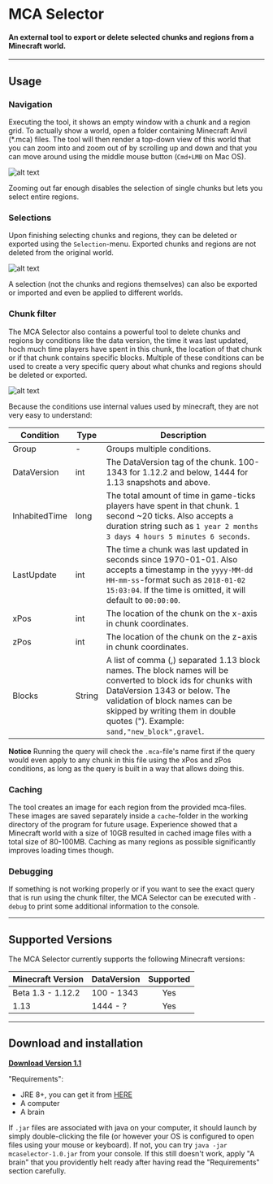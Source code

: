 # MCA Selector
#### An external tool to export or delete selected chunks and regions from a Minecraft world.
---

## Usage
### Navigation
Executing the tool, it shows an empty window with a chunk and a region grid. To actually show a world, open a folder containing Minecraft Anvil (\*.mca) files. The tool will then render a top-down view of this world that you can zoom into and zoom out of by scrolling up and down and that you can move around using the middle mouse button (```Cmd+LMB``` on Mac OS).

![alt text](https://raw.githubusercontent.com/Querz/mcaselector/assets/assets/mca_selector_default.png "MCA Selector window showing chunk and region grid")

Zooming out far enough disables the selection of single chunks but lets you select entire regions.

### Selections
Upon finishing selecting chunks and regions, they can be deleted or exported using the ```Selection```-menu. Exported chunks and regions are not deleted from the original world.

![alt text](https://raw.githubusercontent.com/Querz/mcaselector/assets/assets/mca_selector_selections.png "MCA Selector window showing chunk and region selection export")

A selection (not the chunks and regions themselves) can also be exported or imported and even be applied to different worlds.

### Chunk filter
The MCA Selector also contains a powerful tool to delete chunks and regions by conditions like the data version, the time it was last updated, hoch much time players have spent in this chunk, the location of that chunk or if that chunk contains specific blocks. Multiple of these conditions can be used to create a very specific query about what chunks and regions should be deleted or exported.

![alt text](https://raw.githubusercontent.com/Querz/mcaselector/assets/assets/mca_selector_filter_chunks.png "MCA Selector window showing the chunk filter")

Because the conditions use internal values used by minecraft, they are not very easy to understand:

| Condition | Type | Description |
| --------- | ----- | ----------- |
| Group | - | Groups multiple conditions. |
| DataVersion | int | The DataVersion tag of the chunk. 100-1343 for 1.12.2 and below, 1444 for 1.13 snapshots and above. |
| InhabitedTime | long | The total amount of time in game-ticks players have spent in that chunk. 1 second ~20 ticks. Also accepts a duration string such as ```1 year 2 months 3 days 4 hours 5 minutes 6 seconds```. |
| LastUpdate | int | The time a chunk was last updated in seconds since 1970-01-01. Also accepts a timestamp in the ```yyyy-MM-dd HH-mm-ss```-format such as ```2018-01-02 15:03:04```. If the time is omitted, it will default to ```00:00:00```. |
| xPos | int | The location of the chunk on the x-axis in chunk coordinates. |
| zPos | int | The location of the chunk on the z-axis in chunk coordinates. |
| Blocks | String | A list of comma (,) separated 1.13 block names. The block names will be converted to block ids for chunks with DataVersion 1343 or below. The validation of block names can be skipped by writing them in double quotes ("). Example: ```sand,"new_block",gravel```.|

**Notice**
Running the query will check the ```.mca```-file's name first if the query would even apply to any chunk in this file using the xPos and zPos conditions, as long as the query is built in a way that allows doing this.

### Caching
The tool creates an image for each region from the provided mca-files. These images are saved separately inside a ```cache```-folder in the working directory of the program for future usage. Experience showed that a Minecraft world with a size of 10GB resulted in cached image files with a total size of 80-100MB. Caching as many regions as possible significantly improves loading times though.

### Debugging
If something is not working properly or if you want to see the exact query that is run using the chunk filter, the MCA Selector can be executed with ```-debug``` to print some additional information to the console.

---
## Supported Versions
The MCA Selector currently supports the following Minecraft versions:

| Minecraft Version | DataVersion | Supported |
| ----------------- | ----------- | :-------: |
| Beta 1.3 - 1.12.2 | 100 - 1343  | Yes       |
| 1.13              | 1444 - ?    | Yes       |

---

## Download and installation

[**Download Version 1.1**](https://github.com/Querz/mcaselector/releases/download/1.1/mcaselector-1.1.jar)

"Requirements":
* JRE 8+, you can get it from [HERE](http://www.oracle.com/technetwork/java/javase/downloads/jre8-downloads-2133155.html)
* A computer
* A brain

If ```.jar``` files are associated with java on your computer, it should launch by simply double-clicking the file (or however your OS is configured to open files using your mouse or keyboard). If not, you can try ```java -jar mcaselector-1.0.jar``` from your console. If this still doesn't work, apply "A brain" that you providently helt ready after having read the "Requirements" section carefully.
